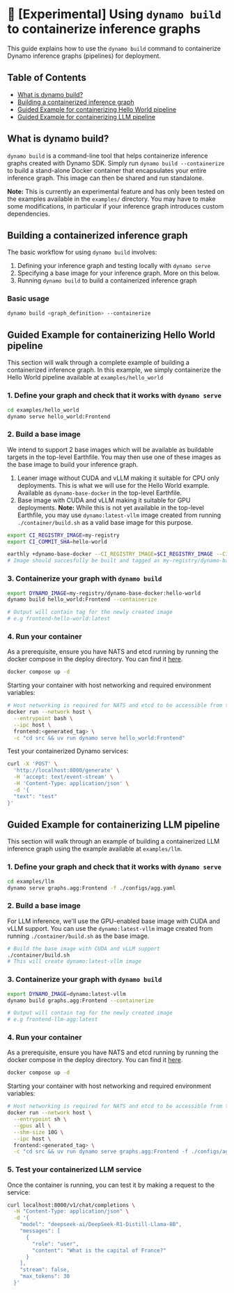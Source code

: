 <!--
SPDX-FileCopyrightText: Copyright (c) 2025 NVIDIA CORPORATION & AFFILIATES. All rights reserved.
SPDX-License-Identifier: Apache-2.0

Licensed under the Apache License, Version 2.0 (the "License");
you may not use this file except in compliance with the License.
You may obtain a copy of the License at

http://www.apache.org/licenses/LICENSE-2.0

Unless required by applicable law or agreed to in writing, software
distributed under the License is distributed on an "AS IS" BASIS,
WITHOUT WARRANTIES OR CONDITIONS OF ANY KIND, either express or implied.
See the License for the specific language governing permissions and
limitations under the License.s
-->

# 🔨 [Experimental] Using `dynamo build` to containerize inference graphs

This guide explains how to use the `dynamo build` command to containerize Dynamo inference graphs (pipelines) for deployment.

## Table of Contents

- [What is dynamo build?](#what-is-dynamo-build)
- [Building a containerized inference graph](#building-a-containerized-inference-graph)
- [Guided Example for containerizing Hello World pipeline](#guided-example-for-containerizing-hello-world-pipeline)
- [Guided Example for containerizing LLM pipeline](#guided-example-for-containerizing-llm-pipeline)


## What is dynamo build?

`dynamo build` is a command-line tool that helps containerize inference graphs created with Dynamo SDK. Simply run `dynamo build --containerize` to build a stand-alone Docker container that encapsulates your entire inference graph. This image can then be shared and run standalone.

**Note:** This is currently an experimental feature and has only been tested on the examples available in the `examples/` directory. You may have to make some modifications, in particular if your inference graph introduces custom dependencies.

## Building a containerized inference graph

The basic workflow for using `dynamo build` involves:

1. Defining your inference graph and testing locally with `dynamo serve`
2. Specifying a base image for your inference graph. More on this below.
3. Running `dynamo build` to build a containerized inference graph

### Basic usage

```bash
dynamo build <graph_definition> --containerize
```

## Guided Example for containerizing Hello World pipeline

This section will walk through a complete example of building a containerized inference graph. In this example, we simply containerize the Hello World pipeline available at `examples/hello_world`

### 1. Define your graph and check that it works with `dynamo serve`

```bash
cd examples/hello_world
dynamo serve hello_world:Frontend
```

### 2. Build a base image

We intend to support 2 base images which will be available as buildable targets in the top-level Earthfile. You may then use one of these images as the base image to build your inference graph.

1. Leaner image without CUDA and vLLM making it suitable for CPU only deployments. This is what we will use for the Hello World example. Available as `dynamo-base-docker` in the top-level Earthfile.
2. Base image with CUDA and vLLM making it suitable for GPU deployments. **Note:** While this is not yet available in the top-level Earthfile, you may use `dynamo:latest-vllm` image created from running `./container/build.sh` as a valid base image for this purpose.

```bash
export CI_REGISTRY_IMAGE=my-registry
export CI_COMMIT_SHA=hello-world

earthly +dynamo-base-docker --CI_REGISTRY_IMAGE=$CI_REGISTRY_IMAGE --CI_COMMIT_SHA=$CI_COMMIT_SHA
# Image should succesfully be built and tagged as my-registry/dynamo-base-docker:hello-world
```

### 3. Containerize your graph with `dynamo build`

```bash
export DYNAMO_IMAGE=my-registry/dynamo-base-docker:hello-world
dynamo build hello_world:Frontend --containerize

# Output will contain tag for the newly created image
# e.g frontend-hello-world:latest
```

### 4. Run your container

As a prerequisite, ensure you have NATS and etcd running by running the docker compose in the deploy directory. You can find it [here](../../deploy/metrics/docker-compose.yml).

```bash
docker compose up -d
```

Starting your container with host networking and required environment variables:
```bash
# Host networking is required for NATS and etcd to be accessible from the container
docker run --network host \
  --entrypoint bash \
  --ipc host \
  frontend:<generated_tag> \
  -c "cd src && uv run dynamo serve hello_world:Frontend"
```

Test your containerized Dynamo services:
```bash
curl -X 'POST' \
  'http://localhost:8000/generate' \
  -H 'accept: text/event-stream' \
  -H 'Content-Type: application/json' \
  -d '{
  "text": "test"
}'
```

## Guided Example for containerizing LLM pipeline

This section will walk through an example of building a containerized LLM inference graph using the example available at `examples/llm`.

### 1. Define your graph and check that it works with `dynamo serve`

```bash
cd examples/llm
dynamo serve graphs.agg:Frontend -f ./configs/agg.yaml
```

### 2. Build a base image

For LLM inference, we'll use the GPU-enabled base image with CUDA and vLLM support. You can use the `dynamo:latest-vllm` image created from running `./container/build.sh` as the base image.

```bash
# Build the base image with CUDA and vLLM support
./container/build.sh
# This will create dynamo:latest-vllm image
```

### 3. Containerize your graph with `dynamo build`

```bash
export DYNAMO_IMAGE=dynamo:latest-vllm
dynamo build graphs.agg:Frontend --containerize

# Output will contain tag for the newly created image
# e.g frontend-llm-agg:latest
```

### 4. Run your container

As a prerequisite, ensure you have NATS and etcd running by running the docker compose in the deploy directory. You can find it [here](../../deploy/metrics/docker-compose.yml).

```bash
docker compose up -d
```

Starting your container with host networking and required environment variables:
```bash
# Host networking is required for NATS and etcd to be accessible from the container
docker run --network host \
  --entrypoint sh \
  --gpus all \
  --shm-size 10G \
  --ipc host \
  frontend:<generated_tag> \
  -c "cd src && uv run dynamo serve graphs.agg:Frontend -f ./configs/agg.yaml"
```

### 5. Test your containerized LLM service

Once the container is running, you can test it by making a request to the service:

```bash
curl localhost:8000/v1/chat/completions \
  -H "Content-Type: application/json" \
  -d '{
    "model": "deepseek-ai/DeepSeek-R1-Distill-Llama-8B",
    "messages": [
      {
        "role": "user",
        "content": "What is the capital of France?"
      }
    ],
    "stream": false,
    "max_tokens": 30
  }'
```
